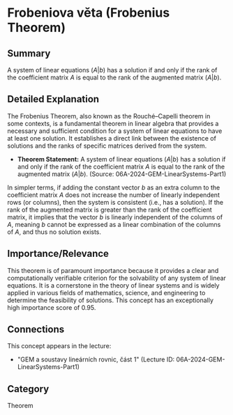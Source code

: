 # Frobeniova věta (Frobenius Theorem)

## Summary
A system of linear equations $(A | b)$ has a solution if and only if the rank of the coefficient matrix $A$ is equal to the rank of the augmented matrix $(A | b)$.

## Detailed Explanation
The Frobenius Theorem, also known as the Rouché–Capelli theorem in some contexts, is a fundamental theorem in linear algebra that provides a necessary and sufficient condition for a system of linear equations to have at least one solution. It establishes a direct link between the existence of solutions and the ranks of specific matrices derived from the system.

*   **Theorem Statement:** A system of linear equations $(A | b)$ has a solution if and only if the rank of the coefficient matrix $A$ is equal to the rank of the augmented matrix $(A | b)$. (Source: 06A-2024-GEM-LinearSystems-Part1)

In simpler terms, if adding the constant vector $b$ as an extra column to the coefficient matrix $A$ does not increase the number of linearly independent rows (or columns), then the system is consistent (i.e., has a solution). If the rank of the augmented matrix is greater than the rank of the coefficient matrix, it implies that the vector $b$ is linearly independent of the columns of $A$, meaning $b$ cannot be expressed as a linear combination of the columns of $A$, and thus no solution exists.

## Importance/Relevance
This theorem is of paramount importance because it provides a clear and computationally verifiable criterion for the solvability of any system of linear equations. It is a cornerstone in the theory of linear systems and is widely applied in various fields of mathematics, science, and engineering to determine the feasibility of solutions. This concept has an exceptionally high importance score of 0.95.

## Connections
This concept appears in the lecture:
*   "GEM a soustavy lineárních rovnic, část 1" (Lecture ID: 06A-2024-GEM-LinearSystems-Part1)

## Category
Theorem